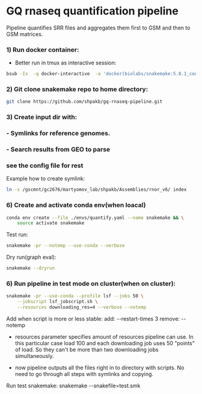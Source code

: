 # GQ rnaseq quantification pipeline

Pipeline quantifies SRR files and aggregates them first to GSM and then to GSM matrices.

### 1) Run docker container:
- Better run in tmux as interactive session:
```bash
bsub -Is  -q docker-interactive  -a 'docker(biolabs/snakemake:5.8.1_conda4.7.12)' /bin/bash
```
### 2) Git clone snakemake repo to home directory:
```bash
git clone https://github.com/shpakb/gq-rnaseq-pipeline.git
```

### 3) Create input dir with:
### - Symlinks for reference genomes.
### - Search results from GEO to parse 
### see the config file for rest 

Example how to create symlink:
```bash
ln -s /gscmnt/gc2676/martyomov_lab/shpakb/Assemblies/rnor_v6/ index 
```

### 6) Create and activate conda env(when loacal) 
```bash 
conda env create --file ./envs/quantify.yaml --name snakemake && \
    source activate snakemake
```

Test run: 
```bash
snakemake -pr --notemp --use-conda --verbose
```
Dry run(graph eval):
```bash
snakemake --dryrun
```

### 6) Run pipeline in test mode on cluster(when on cluster): 
```bash
snakemake -pr --use-conda --profile lsf --jobs 50 \
    --jobscript lsf_jobscript.sh \
    --resources downloading_res=4 --verbose --notemp
```

Add when script is more or less stable:
add: --restart-times 3 
remove: --notemp 

- resources parameter specifies amount of resources pipeline can use. In this particular case load 100 and 
each downloading job uses 50 "points" of load. So they can't be more than two downloading jobs simultaneously. 

- now pipeline outputs all the files right in to directory with scripts. No need to go through all steps with symlinks 
and copying. 


Run test snakemake:
snakemake --snakefile=test.smk